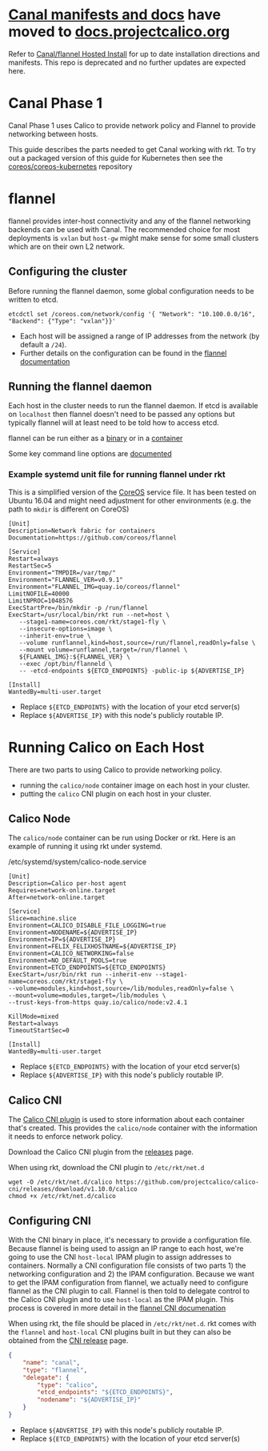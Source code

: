 # [Canal manifests and docs](https://docs.projectcalico.org/latest/getting-started/kubernetes/installation/flannel) have moved to [docs.projectcalico.org](https://docs.projectcalico.org/)

Refer to [Canal/flannel Hosted Install](https://docs.projectcalico.org/latest/getting-started/kubernetes/installation/flannel)
for up to date installation directions and manifests.
This repo is deprecated and no further updates are expected here.

# Canal Phase 1
Canal Phase 1 uses Calico to provide network policy and Flannel to provide networking between hosts.

This guide describes the parts needed to get Canal working with rkt. To try out a packaged version of this guide for Kubernetes then see the [coreos/coreos-kubernetes](https://github.com/coreos/coreos-kubernetes) repository

# flannel
flannel provides inter-host connectivity and any of the flannel networking backends can be used with Canal. The recommended choice for most deployments is `vxlan` but `host-gw` might make sense for some small clusters which are on their own L2 network.

## Configuring the cluster
Before running the flannel daemon, some global configuration needs to be written to etcd.
```
etcdctl set /coreos.com/network/config '{ "Network": "10.100.0.0/16", "Backend": {"Type": "vxlan"}}'
```

* Each host will be assigned a range of IP addresses from the network (by default a `/24`).
* Further details on the configuration can be found in the [flannel documentation](https://github.com/coreos/flannel/blob/master/README.md#configuration)

## Running the flannel daemon
Each host in the cluster needs to run the flannel daemon. If etcd is available on `localhost` then flannel doesn't need to be passed any options but typically flannel will at least need to be told how to access etcd.

flannel can be run either as a [binary](https://github.com/coreos/flannel/releases/download/v0.9.1/flanneld-amd64) or in a [container](https://quay.io/repository/coreos/flannel?tab=tags)

Some key command line options are [documented](https://github.com/coreos/flannel/blob/master/README.md#key-command-line-options)

### Example systemd unit file for running flannel under rkt
This is a simplified version of the [CoreOS](https://github.com/coreos/coreos-overlay/blob/master/app-admin/flannel/files/flanneld.service) service file. It has been tested on Ubuntu 16.04 and might need adjustment for other environments (e.g. the path to `mkdir` is different on CoreOS)
```
[Unit]
Description=Network fabric for containers
Documentation=https://github.com/coreos/flannel

[Service]
Restart=always
RestartSec=5
Environment="TMPDIR=/var/tmp/"
Environment="FLANNEL_VER=v0.9.1"
Environment="FLANNEL_IMG=quay.io/coreos/flannel"
LimitNOFILE=40000
LimitNPROC=1048576
ExecStartPre=/bin/mkdir -p /run/flannel
ExecStart=/usr/local/bin/rkt run --net=host \
   --stage1-name=coreos.com/rkt/stage1-fly \
   --insecure-options=image \
   --inherit-env=true \
   --volume runflannel,kind=host,source=/run/flannel,readOnly=false \
   --mount volume=runflannel,target=/run/flannel \
   ${FLANNEL_IMG}:${FLANNEL_VER} \
   --exec /opt/bin/flanneld \
   -- -etcd-endpoints ${ETCD_ENDPOINTS} -public-ip ${ADVERTISE_IP}

[Install]
WantedBy=multi-user.target
```
* Replace `${ETCD_ENDPOINTS}` with the location of your etcd server(s)
* Replace `${ADVERTISE_IP}` with this node's publicly routable IP.

# Running Calico on Each Host
There are two parts to using Calico to provide networking policy.
* running the `calico/node` container image on each host in your cluster.
* putting the `calico` CNI plugin on each host in your cluster.

## Calico Node
The `calico/node` container can be run using Docker or rkt. Here is an example of running it using rkt under systemd.


/etc/systemd/system/calico-node.service
````
[Unit]
Description=Calico per-host agent
Requires=network-online.target
After=network-online.target

[Service]
Slice=machine.slice
Environment=CALICO_DISABLE_FILE_LOGGING=true
Environment=NODENAME=${ADVERTISE_IP}
Environment=IP=${ADVERTISE_IP}
Environment=FELIX_FELIXHOSTNAME=${ADVERTISE_IP}
Environment=CALICO_NETWORKING=false
Environment=NO_DEFAULT_POOLS=true
Environment=ETCD_ENDPOINTS=${ETCD_ENDPOINTS}
ExecStart=/usr/bin/rkt run --inherit-env --stage1-name=coreos.com/rkt/stage1-fly \
--volume=modules,kind=host,source=/lib/modules,readOnly=false \
--mount=volume=modules,target=/lib/modules \
--trust-keys-from-https quay.io/calico/node:v2.4.1

KillMode=mixed
Restart=always
TimeoutStartSec=0

[Install]
WantedBy=multi-user.target
````
* Replace `${ETCD_ENDPOINTS}` with the location of your etcd server(s)
* Replace `${ADVERTISE_IP}` with this node's publicly routable IP.

## Calico CNI
The [Calico CNI plugin](https://github.com/projectcalico/calico-cni) is used to store information about each container that's created. This provides the `calico/node` container with the information it needs to enforce network policy.

Download the Calico CNI plugin from the [releases](https://github.com/projectcalico/calico-cni/releases) page.

When using rkt, download the CNI plugin to `/etc/rkt/net.d`

````
wget -O /etc/rkt/net.d/calico https://github.com/projectcalico/calico-cni/releases/download/v1.10.0/calico
chmod +x /etc/rkt/net.d/calico
````

## Configuring CNI
With the CNI binary in place, it's necessary to provide a configuration file. Because flannel is being used to assign an IP range to each host, we're going to use the CNI `host-local` IPAM plugin to assign addresses to containers. Normally a CNI configuration file consists of two parts 1) the networking configuration and 2) the IPAM configuration. Because we want to get the IPAM configuration from flannel, we actually need to configure flannel as the CNI plugin to call. Flannel is then told to delegate control to the Calico CNI plugin and to use `host-local` as the IPAM plugin. This process is covered in more detail in the [flannel CNI documenation](https://github.com/containernetworking/cni/blob/master/Documentation/flannel.md)

When using rkt, the file should be placed in `/etc/rkt/net.d`. rkt comes with the `flannel` and `host-local` CNI plugins built in but they can also be obtained from the [CNI release](https://github.com/containernetworking/cni/releases) page.

```json
{
    "name": "canal",
    "type": "flannel",
    "delegate": {
        "type": "calico",
        "etcd_endpoints": "${ETCD_ENDPOINTS}",
        "nodename": "${ADVERTISE_IP}"
    }
}
```
* Replace `${ADVERTISE_IP}` with this node's publicly routable IP.
* Replace `${ETCD_ENDPOINTS}` with the location of your etcd server(s)
